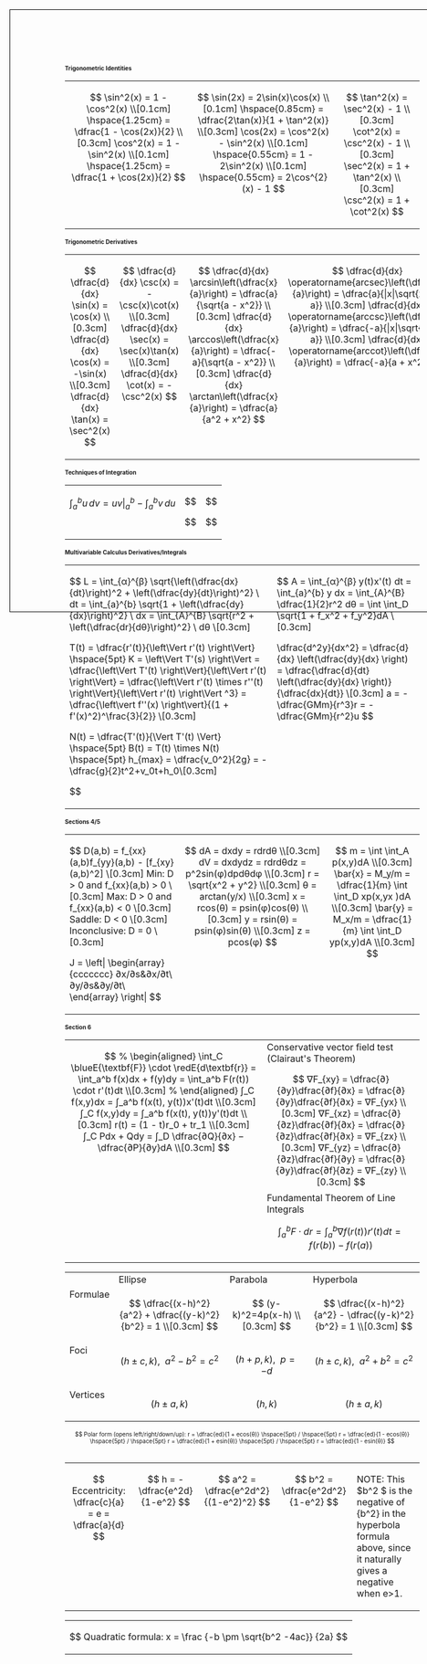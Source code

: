 <!-- Digital version -->
<div style="border: 1px solid black; width: 8.5in; height: 11in; padding: 1in; box-sizing: border-box; position: relative; font-size: 10px;">
<!-- Printable version -->
<!-- <div style="width: 8.5in; height: 11in; padding: 1in; box-sizing: border-box; position: relative; font-size: 10px;"> -->

<h4 style="margin: 0;">Trigonometric Identities</h4>
<!-- The blank rows in each <td> block, and lack of indents inside the table HTML, are so the KaTeX parser doesn't break while parsing formulas inside the $$ signs, as discovered through trial and error. -->
<table style="width: 100%">
<tr>
<td style="vertical-align: top;">

$$ 
\sin^2(x) = 1 - \cos^2(x) \\[0.1cm]
\hspace{1.25cm} = \dfrac{1 - \cos(2x)}{2} \\[0.3cm]
\cos^2(x) = 1 - \sin^2(x) \\[0.1cm]
\hspace{1.25cm} = \dfrac{1 + \cos(2x)}{2} 
$$
</td>
<td style="vertical-align: top;">

$$
\sin(2x) = 2\sin(x)\cos(x) \\[0.1cm]
\hspace{0.85cm} = \dfrac{2\tan(x)}{1 + \tan^2(x)} \\[0.3cm]
\cos(2x) = \cos^2(x) - \sin^2(x) \\[0.1cm]
\hspace{0.55cm} = 1 - 2\sin^2(x) \\[0.1cm]
\hspace{0.55cm} = 2\cos^{2}(x) - 1
$$
</td>
<td style="vertical-align: top;">

$$
\tan^2(x) = \sec^2(x) - 1 \\[0.3cm]
\cot^2(x) = \csc^2(x) - 1 \\[0.3cm]
\sec^2(x) = 1 + \tan^2(x) \\[0.3cm]
\csc^2(x) = 1 + \cot^2(x)
$$
</td>
</tr>
</table>

<h4 style="margin: 0;">Trigonometric Derivatives</h4>
<!-- The blank rows in each <td> block, and lack of indents inside the table HTML, are so the KaTeX parser doesn't break while parsing formulas inside the $$ signs, as discovered through trial and error. -->
<table style="width: 100%; text-align: left;">
<tr>
<td style="vertical-align: top;">

$$
\dfrac{d}{dx} \sin(x) = \cos(x) \\[0.3cm]
\dfrac{d}{dx} \cos(x) = -\sin(x) \\[0.3cm]
\dfrac{d}{dx} \tan(x) = \sec^2(x)
$$
</td>
<td style="vertical-align: top;">

$$
\dfrac{d}{dx} \csc(x) = -\csc(x)\cot(x) \\[0.3cm]
\dfrac{d}{dx} \sec(x) = \sec(x)\tan(x) \\[0.3cm]
\dfrac{d}{dx} \cot(x) = -\csc^2(x) 
$$
</td>
<td style="vertical-align: top;">

$$
\dfrac{d}{dx} \arcsin\left(\dfrac{x}{a}\right) = \dfrac{a}{\sqrt{a - x^2}} \\[0.3cm]
\dfrac{d}{dx} \arccos\left(\dfrac{x}{a}\right) = \dfrac{-a}{\sqrt{a - x^2}} \\[0.3cm]
\dfrac{d}{dx} \arctan\left(\dfrac{x}{a}\right) = \dfrac{a}{a^2 + x^2} 
$$
</td>
<td style="vertical-align: top;">

$$
\dfrac{d}{dx} \operatorname{arcsec}\left(\dfrac{x}{a}\right) = \dfrac{a}{|x|\sqrt{x^2 - a}} \\[0.3cm]
\dfrac{d}{dx} \operatorname{arccsc}\left(\dfrac{x}{a}\right) = \dfrac{-a}{|x|\sqrt{x^2 - a}} \\[0.3cm]
\dfrac{d}{dx} \operatorname{arccot}\left(\dfrac{x}{a}\right) = \dfrac{-a}{a + x^2}
$$
</td>
</tr>
</table>

<h4 style="margin: 0;">Techniques of Integration</h4>
<!-- The blank rows in each <td> block, and lack of indents inside the table HTML, are so the KaTeX parser doesn't break while parsing formulas inside the $$ signs, as discovered through trial and error. -->
<table style="width: 100%; text-align: left;">
<tr>
<td style="vertical-align: top;">

$$
\int_a^b u \, dv = uv \Big|_a^b - \int_a^b v \, du
$$
</td>
<td style="vertical-align: top;">

$$

$$
</td>
<td style="vertical-align: top;">

$$

$$
</td>
</tr>
</table>

<h4 style="margin: 0;">Multivariable Calculus Derivatives/Integrals</h4>
<!-- The blank rows in each <td> block, and lack of indents inside the table HTML, are so the KaTeX parser doesn't break while parsing formulas inside the $$ signs, as discovered through trial and error. -->
<table style="width: 100%; text-align: left;">
<tr>
<td style="vertical-align: top;">

$$
L = \int_{α}^{β} \sqrt{\left(\dfrac{dx}{dt}\right)^2 + \left(\dfrac{dy}{dt}\right)^2} \ dt = \int_{a}^{b} \sqrt{1 + \left(\dfrac{dy}{dx}\right)^2} \ dx = \int_{A}^{B} \sqrt{r^2 + \left(\dfrac{dr}{dθ}\right)^2} \ dθ \\[0.3cm]

T(t) = \dfrac{r'(t)}{\left\Vert r'(t) \right\Vert} \hspace{5pt} K = \left\Vert T'(s) \right\Vert = \dfrac{\left\Vert T'(t) \right\Vert}{\left\Vert r'(t) \right\Vert} = \dfrac{\left\Vert r'(t) \times r''(t) \right\Vert}{\left\Vert r'(t) \right\Vert ^3} = \dfrac{\left\vert f''(x) \right\vert}{(1 + f'(x)^2)^\frac{3}{2}} \\[0.3cm]

N(t) = \dfrac{T'(t)}{\Vert T'(t) \Vert} \hspace{5pt} B(t) = T(t) \times N(t) \hspace{5pt} h_{max} = \dfrac{v_0^2}{2g} = -\dfrac{g}{2}t^2+v_0t+h_0\\[0.3cm]

$$
</td>
<td style="vertical-align: top;">

$$
A = \int_{α}^{β} y(t)x'(t) dt = \int_{a}^{b} y dx = \int_{A}^{B} \dfrac{1}{2}r^2 dθ = \int \int_D \sqrt{1 + f_x^2 + f_y^2}dA \\[0.3cm] 

\dfrac{d^2y}{dx^2} = \dfrac{d}{dx} \left(\dfrac{dy}{dx} \right) = \dfrac{\dfrac{d}{dt} \left(\dfrac{dy}{dx} \right)}{\dfrac{dx}{dt}} \\[0.3cm]
a = -\dfrac{GMm}{r^3}r = -\dfrac{GMm}{r^2}u
$$
</td>
</tr>
</table>

<h4 style="margin: 0;">Sections 4/5</h4>
<table style="width: 100%; text-align: left;">
<tr style="text-align: left;">
<td style="vertical-align: top;">

$$
D(a,b) = f_{xx}(a,b)f_{yy}(a,b) - [f_{xy}(a,b)^2] \\[0.3cm]
Min:	D > 0 and f_{xx}(a,b) > 0 \\[0.3cm]
Max:	D > 0 and f_{xx}(a,b) < 0 \\[0.3cm]
Saddle: D < 0 \\[0.3cm]
Inconclusive: D = 0 \\[0.3cm]

J = \left|
\begin{array}{ccccccc}
∂x/∂s&∂x/∂t\\
∂y/∂s&∂y/∂t\\
\end{array}
\right|
$$
</td>
<td style="vertical-align: top;">

$$
dA = dxdy = rdrdθ \\[0.3cm]
dV = dxdydz = rdrdθdz = p^2sin(φ)dpdθdφ \\[0.3cm]
r = \sqrt{x^2 + y^2} \\[0.3cm]
θ = arctan(y/x) \\[0.3cm]
x = rcos(θ) = psin(φ)cos(θ) \\[0.3cm]
y = rsin(θ) = psin(φ)sin(θ) \\[0.3cm]
z = pcos(φ)
$$
</td>
<td style="vertical-align: top;">

$$
m = \int \int_A p(x,y)dA \\[0.3cm]
\bar{x} = M_y/m = \dfrac{1}{m} \int \int_D xp(x,yx  )dA \\[0.3cm]
\bar{y} = M_x/m = \dfrac{1}{m} \int \int_D yp(x,y)dA \\[0.3cm]
$$
</td>
</tr>
</table>

<h4 style="margin: 0;">Section 6</h4>
<table style="width: 100%; text-align: left;">
<tr style="text-align: left;">
<td style="vertical-align: top;">

$$
% \begin{aligned}
\int_C \blueE{\textbf{F}} \cdot \redE{d\textbf{r}} = \int_a^b f(x)dx + f(y)dy = \int_a^b F(r(t)) \cdot r'(t)dt \\[0.3cm]
% \end{aligned}
∫_C f(x,y)dx = ∫_a^b f(x(t), y(t))x'(t)dt \\[0.3cm]
∫_C f(x,y)dy = ∫_a^b f(x(t), y(t))y'(t)dt \\[0.3cm]
r(t) = (1 - t)r_0 + tr_1 \\[0.3cm]
∫_C Pdx + Qdy = ∫_D \dfrac{∂Q}{∂x} − \dfrac{∂P}{∂y}dA \\[0.3cm]
$$
</td>
<td style="vertical-align: top;">
Conservative vector field test (Clairaut's Theorem)

$$
∇F_{xy} = \dfrac{∂}{∂y}\dfrac{∂f}{∂x} = \dfrac{∂}{∂y}\dfrac{∂f}{∂x} = ∇F_{yx} \\[0.3cm]
∇F_{xz} = \dfrac{∂}{∂z}\dfrac{∂f}{∂x} = \dfrac{∂}{∂z}\dfrac{∂f}{∂x} = ∇F_{zx} \\[0.3cm]
∇F_{yz} = \dfrac{∂}{∂z}\dfrac{∂f}{∂y} = \dfrac{∂}{∂y}\dfrac{∂f}{∂z} = ∇F_{zy} \\[0.3cm]
$$
Fundamental Theorem of Line Integrals

$$
∫_a^b F \cdot dr = ∫_a^b ∇f(r(t))r'(t)dt = f(r(b)) - f(r(a))
$$
</td>
</tr>
</table>

<table style="width: 100%; text-align: left;">
<tr>
<td style="vertical-align: top;">

</td>
<td style="vertical-align: top;">
Ellipse
</td>
<td style="vertical-align: top;">
Parabola
</td>
<td style="vertical-align: top;">
Hyperbola
</td>
</tr>
<tr>
<td style="vertical-align: top;">
Formulae
</td>
<td style="vertical-align: top;">

$$ 
\dfrac{(x-h)^2}{a^2} + \dfrac{(y-k)^2}{b^2} = 1 \\[0.3cm]
$$
</td>
<td style="vertical-align: top;">

$$
(y-k)^2=4p(x-h) \\[0.3cm]
$$
</td>
<td style="vertical-align: top;">

$$
\dfrac{(x-h)^2}{a^2} - \dfrac{(y-k)^2}{b^2} = 1 \\[0.3cm]
$$
</td>
</tr>
<tr>
<td style="vertical-align: top;">
Foci
</td>
<td style="vertical-align: top;">

$$
(h±c, k), \hspace{5pt} a^2 - b^2 = c^2
$$
</td>
<td style="vertical-align: top;">

$$
(h+p, k), \hspace{5pt} p=-d
$$
</td>
<td style="vertical-align: top;">

$$
(h±c, k), \hspace{5pt} a^2 + b^2 = c^2
$$
</td>
</tr>
<td style="vertical-align: top;">
Vertices
</td>
<td style="vertical-align: top;">

$$
(h±a, k)
$$
</td>
<td style="vertical-align: top;">

$$
(h, k)
$$
</td>
<td style="vertical-align: top;">

$$
(h±a, k)
$$
</td>
</tr>
</table>

<table style="width: 100%; text-align: left;">
<tr>

$$
Polar form (opens left/right/down/up): r = \dfrac{ed}{1 + ecos(θ)} \hspace{5pt} / \hspace{5pt} r = \dfrac{ed}{1 - ecos(θ)} \hspace{5pt} / \hspace{5pt} r = \dfrac{ed}{1 + esin(θ)} \hspace{5pt} / \hspace{5pt} r = \dfrac{ed}{1 - esin(θ)}
$$
</tr>
</table>
<table>
<tr>
<td style="vertical-align: top;">

$$
Eccentricity: \dfrac{c}{a} = e = \dfrac{a}{d}
$$
</td>
<td style="vertical-align: top;">

$$
h = -\dfrac{e^2d}{1-e^2}
$$
</td>
<td style="vertical-align: top;">

$$
a^2 = \dfrac{e^2d^2}{(1-e^2)^2}
$$
</td>
<td style="vertical-align: top;">

$$
b^2 = \dfrac{e^2d^2}{1-e^2}
$$
</td>
<td style="vertical-align: top;">

NOTE: This $b^2 $ is the negative of {b^2} in the hyperbola formula above, since it naturally gives a negative when e>1.
</td>
</tr>
</table>
<table>
<tr>
<td style="vertical-align: top;">

$$
Quadratic formula: x = \frac {-b \pm \sqrt{b^2 -4ac}} {2a}
$$
</table>
</td>
</tr>
</div>